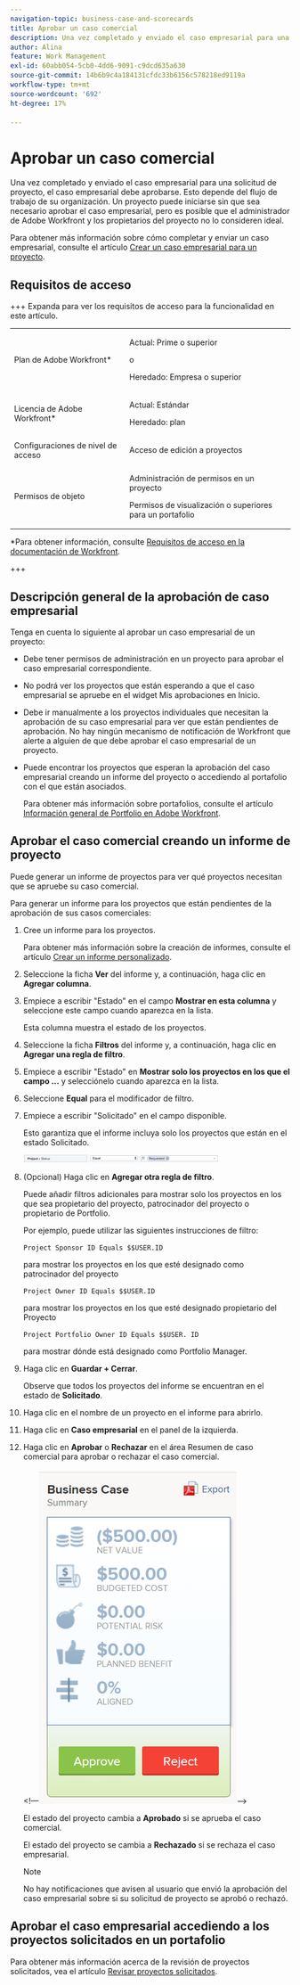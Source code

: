 ```yaml
---
navigation-topic: business-case-and-scorecards
title: Aprobar un caso comercial
description: Una vez completado y enviado el caso empresarial para una solicitud de proyecto, el caso empresarial debe aprobarse. Esto depende del flujo de trabajo de su organización. Un proyecto puede iniciarse sin que sea necesario aprobar el caso empresarial, pero es posible que el administrador de Adobe Workfront y los propietarios del proyecto no lo consideren ideal.
author: Alina
feature: Work Management
exl-id: 60abb054-5cb0-4dd6-9091-c9dcd635a630
source-git-commit: 14b6b9c4a184131cfdc33b6156c578218ed9119a
workflow-type: tm+mt
source-wordcount: '692'
ht-degree: 17%

---
```


# Aprobar un caso comercial

<!--Audit: 6/2025-->

Una vez completado y enviado el caso empresarial para una solicitud de proyecto, el caso empresarial debe aprobarse. Esto depende del flujo de trabajo de su organización. Un proyecto puede iniciarse sin que sea necesario aprobar el caso empresarial, pero es posible que el administrador de Adobe Workfront y los propietarios del proyecto no lo consideren ideal.

Para obtener más información sobre cómo completar y enviar un caso empresarial, consulte el artículo [Crear un caso empresarial para un proyecto](../../../manage-work/projects/define-a-business-case/create-business-case.md).

## Requisitos de acceso

+++ Expanda para ver los requisitos de acceso para la funcionalidad en este artículo.

<table style="table-layout:auto"> 
 <col> 
 <col> 
 <tbody> 
  <tr> 
   <td role="rowheader"><p>Plan de Adobe Workfront*</p></td> 
   <td> 
   <p>Actual: Prime o superior</p>
   <p>o</p>
   <p>Heredado: Empresa o superior</p> 
   </td> 
  </tr> 
  <tr> 
   <td role="rowheader">Licencia de Adobe Workfront*</td> 
   <td> 
   <p>Actual: Estándar </p> 
   <p>Heredado: plan </p> </td> 
  </tr> 
  <tr> 
   <td role="rowheader">Configuraciones de nivel de acceso</td> 
   <td> <p>Acceso de edición a proyectos</p> </td> 
  </tr> 
  <tr> 
   <td role="rowheader"><p>Permisos de objeto</p></td> 
   <td> <p>Administración de permisos en un proyecto</p> <p>Permisos de visualización o superiores para un portafolio</p>  </td> 
  </tr> 
 </tbody> 
</table>

*Para obtener información, consulte [Requisitos de acceso en la documentación de Workfront](/help/quicksilver/administration-and-setup/add-users/access-levels-and-object-permissions/access-level-requirements-in-documentation.md).

+++

## Descripción general de la aprobación de caso empresarial

Tenga en cuenta lo siguiente al aprobar un caso empresarial de un proyecto:

* Debe tener permisos de administración en un proyecto para aprobar el caso empresarial correspondiente.
* No podrá ver los proyectos que están esperando a que el caso empresarial se apruebe en el widget Mis aprobaciones en Inicio.
* Debe ir manualmente a los proyectos individuales que necesitan la aprobación de su caso empresarial para ver que están pendientes de aprobación. No hay ningún mecanismo de notificación de Workfront que alerte a alguien de que debe aprobar el caso empresarial de un proyecto.
* Puede encontrar los proyectos que esperan la aprobación del caso empresarial creando un informe del proyecto o accediendo al portafolio con el que están asociados.

  Para obtener más información sobre portafolios, consulte el artículo [Información general de Portfolio en Adobe Workfront](../../../manage-work/portfolios/portfolios-overview/portfolio-overview.md).

## Aprobar el caso comercial creando un informe de proyecto

Puede generar un informe de proyectos para ver qué proyectos necesitan que se apruebe su caso comercial.

Para generar un informe para los proyectos que están pendientes de la aprobación de sus casos comerciales:

1. Cree un informe para los proyectos.

   Para obtener más información sobre la creación de informes, consulte el artículo [Crear un informe personalizado](../../../reports-and-dashboards/reports/creating-and-managing-reports/create-custom-report.md).

1. Seleccione la ficha **Ver** del informe y, a continuación, haga clic en **Agregar columna**.

1. Empiece a escribir &quot;Estado&quot; en el campo **Mostrar en esta columna** y seleccione este campo cuando aparezca en la lista.

   Esta columna muestra el estado de los proyectos.

1. Seleccione la ficha **Filtros** del informe y, a continuación, haga clic en **Agregar una regla de filtro**.

1. Empiece a escribir &quot;Estado&quot; en **Mostrar solo los proyectos en los que el campo ...** y selecciónelo cuando aparezca en la lista.
1. Seleccione **Equal** para el modificador de filtro.
1. Empiece a escribir &quot;Solicitado&quot; en el campo disponible.

   Esto garantiza que el informe incluya solo los proyectos que están en el estado Solicitado.

   ![requested_projects_filter.png](assets/requested-projects-filter-350x14.png)

1. (Opcional) Haga clic en **Agregar otra regla de filtro**.

   Puede añadir filtros adicionales para mostrar solo los proyectos en los que sea propietario del proyecto, patrocinador del proyecto o propietario de Portfolio.

   Por ejemplo, puede utilizar las siguientes instrucciones de filtro:

   ```
   Project Sponsor ID Equals $$USER.ID
   ```

   para mostrar los proyectos en los que esté designado como patrocinador del proyecto

   ```
   Project Owner ID Equals $$USER.ID
   ```

   para mostrar los proyectos en los que esté designado propietario del Proyecto

   ```
   Project Portfolio Owner ID Equals $$USER. ID
   ```

   para mostrar dónde está designado como Portfolio Manager.

1. Haga clic en **Guardar + Cerrar**.

   Observe que todos los proyectos del informe se encuentran en el estado de **Solicitado**.

1. Haga clic en el nombre de un proyecto en el informe para abrirlo.
1. Haga clic en **Caso empresarial** en el panel de la izquierda.
1. Haga clic en **Aprobar** o **Rechazar** en el área Resumen de caso comercial para aprobar o rechazar el caso comercial.

   &lt;!—![Caso comercial](assets/business-case-summary-with-rp-information--1-.png)—>

   El estado del proyecto cambia a **Aprobado** si se aprueba el caso comercial.

   El estado del proyecto se cambia a **Rechazado** si se rechaza el caso empresarial.

   >[!NOTE]
   >
   >No hay notificaciones que avisen al usuario que envió la aprobación del caso empresarial sobre si su solicitud de proyecto se aprobó o rechazó.

## Aprobar el caso empresarial accediendo a los proyectos solicitados en un portafolio

Para obtener más información acerca de la revisión de proyectos solicitados, vea el artículo [Revisar proyectos solicitados](../../../manage-work/portfolios/create-and-manage-portfolios/review-requested-projects.md).

